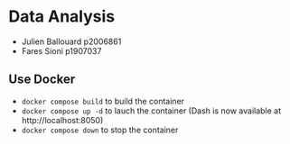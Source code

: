 # Data Analysis

- Julien Ballouard p2006861
- Fares Sioni p1907037

## Use Docker

- `docker compose build` to build the container
- `docker compose up -d` to lauch the container (Dash is now available at http://localhost:8050)
- `docker compose down` to stop the container
